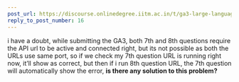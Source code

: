 ```yaml
---
post_url: https://discourse.onlinedegree.iitm.ac.in/t/ga3-large-language-models-discussion-thread-tds-jan-2025/163247/17
reply_to_post_number: 16
---
```

i have a doubt, while submitting the GA3, both 7th and 8th questions require the API url to be active and connected right, but its not possible as both the URLs use same port, so if we check my 7th question URL is running right now, it’ll show as correct, but then if i run 8th question URL, the 7th question will automatically show the error, **is there any solution to this problem?**